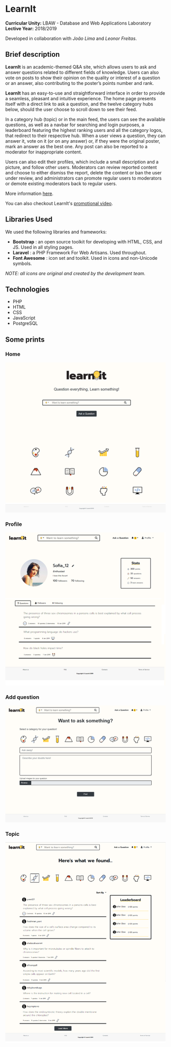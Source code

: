 # LearnIt

**Curricular Unity:** LBAW - Database and Web Applications Laboratory <br>
**Lective Year:** 2018/2019

Developed in collaboration with *João Lima* and *Leonor Freitas*.
<br>


## Brief description 

**LearnIt** is an academic-themed Q&A site, which allows users to ask and answer questions related to different fields of knowledge. Users can also vote on posts to show their opinion on the quality or interest of a question or an answer, also contributing to the poster’s points number and rank.

**LearnIt** has an easy-to-use and straightforward interface in order to provide a seamless, pleasant and intuitive experience. The home page presents itself with a direct link to ask a question, and the twelve category hubs below, should the user choose to scroll down to see their feed.

In a category hub (topic) or in the main feed, the users can see the available questions, as well as a navbar for searching and login purposes, a leaderboard featuring the highest ranking users and all the category logos, that redirect to their respective hub.
When a user views a question, they can answer it, vote on it (or on any answer) or, if they were the original poster, mark an answer as the best one. Any post can also be reported to a moderator for inappropriate content.

Users can also edit their profiles, which include a small description and a picture, and follow other users. Moderators can review reported content and choose to either dismiss the report, delete the content or ban the user under review, and administrators can promote regular users to moderators or demote existing moderators back to regular users.

More information [here](https://github.com/SmilingOwl/LBAW-18-19/tree/master/artefacts).

You can also checkout LearnIt's [promotional video](https://youtu.be/JbBX9UjeL4k).
<br>

## Libraries Used
We used the following libraries and frameworks:

* **Bootstrap** : an open source toolkit for developing with HTML, CSS, and JS. Used in all styling pages.
* **Laravel** : a PHP Framework For Web Artisans. Used throughout.
* **Font Awesome** : icon set and toolkit. Used in icons and non-Unicode symbols.

*NOTE: all icons are original and created by the development team.*
<br>

## Technologies
* PHP
* HTML
* CSS
* JavaScript
* PostgreSQL

## Some prints

### Home
![HOME](https://github.com/SmilingOwl/LBAW-18-19/blob/master/artefacts/A3/lbaw%20prints/home.png)

### Profile
![PROFILE](https://github.com/SmilingOwl/LBAW-18-19/blob/master/artefacts/A3/lbaw%20prints/profile.png)

### Add question
![ask](https://github.com/SmilingOwl/LBAW-18-19/blob/master/artefacts/A3/lbaw%20prints/ask.png)

### Topic
![topic](https://github.com/SmilingOwl/LBAW-18-19/blob/master/artefacts/A3/lbaw%20prints/topic.png)
